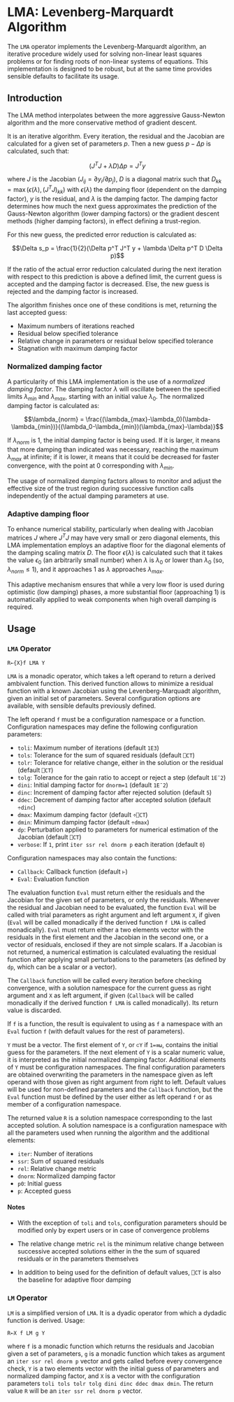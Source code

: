 # LMA: Levenberg-Marquardt Algorithm

The `LMA` operator implements the Levenberg-Marquardt algorithm, an iterative procedure widely used for solving non-linear least squares problems or for finding roots of non-linear systems of equations. This implementation is designed to be robust, but at the same time provides sensible defaults to facilitate its usage.

## Introduction

The LMA method interpolates between the more aggressive Gauss-Newton algorithm and the more conservative method of gradient descent.

It is an iterative algorithm. Every iteration, the residual and the Jacobian are calculated for a given set of parameters $p$. Then a new guess $p-\Delta p$ is calculated, such that:

$$(J^T J + \lambda D)\Delta p = J^T y$$

where $J$ is the Jacobian ($J_{ij}=\partial y_i / \partial p_j$), $D$ is a diagonal matrix such that $D_{kk} = \max(\epsilon(\lambda), (J^T J)_{kk})$ with $\epsilon(\lambda)$ the damping floor (dependent on the damping factor), $y$ is the residual, and $\lambda$ is the damping factor. The damping factor determines how much the next guess approximates the prediction of the Gauss-Newton algorithm (lower damping factors) or the gradient descent methods (higher damping factors), in effect defining a trust-region.

For this new guess, the predicted error reduction is calculated as:

$$\Delta s_p = \frac{1}{2}(\Delta p^T J^T y + \lambda \Delta p^T D \Delta p)$$

If the ratio of the actual error reduction calculated during the next iteration with respect to this prediction is above a defined limit, the current guess is accepted and the damping factor is decreased. Else, the new guess is rejected and the damping factor is increased.

The algorithm finishes once one of these conditions is met, returning the last accepted guess:

* Maximum numbers of iterations reached
* Residual below specified tolerance
* Relative change in parameters or residual below specified tolerance
* Stagnation with maximum damping factor

### Normalized damping factor

A particularity of this LMA implementation is the use of a *normalized damping factor*. The damping factor $\lambda$ will oscillate between the specified limits $\lambda_{min}$ and $\lambda_{max}$, starting with an initial value $\lambda_0$. The normalized damping factor is calculated as:

$$\lambda_{norm} = \frac{(\lambda_{max}-\lambda_0)(\lambda-\lambda_{min})}{(\lambda_0-\lambda_{min})(\lambda_{max}-\lambda)}$$

If $\lambda_{norm}$ is 1, the initial damping factor is being used. If it is larger, it means that more damping than indicated was necessary, reaching the maximum $\lambda_{max}$ at infinite; if it is lower, it means that it could be decreased for faster convergence, with the point at 0 corresponding with $\lambda_{min}$.

The usage of normalized damping factors allows to monitor and adjust the effective size of the trust region during successive function calls independently of the actual damping parameters at use.

### Adaptive damping floor

To enhance numerical stability, particularly when dealing with Jacobian matrices $J$ where $J^T J$ may have very small or zero diagonal elements, this LMA implementation employs an adaptive floor for the diagonal elements of the damping scaling matrix $D$. The floor $\epsilon(\lambda)$ is calculated such that it takes the value $\epsilon_0$ (an arbitrarily small number) when $\lambda$ is $\lambda_0$ or lower than $\lambda_0$ (so, $\lambda_{norm}≤1$), and it approaches 1 as $\lambda$ approaches $\lambda_{max}$.

This adaptive mechanism ensures that while a very low floor is used during optimistic (low damping) phases, a more substantial floor (approaching 1) is automatically applied to weak components when high overall damping is required.

## Usage

### `LMA` Operator

    R←{X}f LMA Y

`LMA` is a monadic operator, which takes a left operand to return a derived ambivalent function. This derived function allows to minimize a residual function with a known Jacobian using the Levenberg-Marquadt algorithm, given an initial set of parameters. Several configuration options are available, with sensible defaults previously defined.

The left operand `f` must be a configuration namespace or a function. Configuration namespaces may define the following configuration parameters:

* `toli`: Maximum number of iterations (default `1E3`)
* `tols`: Tolerance for the sum of squared residuals (default `⎕CT`)
* `tolr`: Tolerance for relative change, either in the solution or the residual (default `⎕CT`)
* `tolg`: Tolerance for the gain ratio to accept or reject a step (default `1E¯2`)
* `dini`: Initial damping factor for `dnorm=1` (default `1E¯2`)
* `dinc`: Increment of damping factor after rejected solution (default `5`)
* `ddec`: Decrement of damping factor after accepted solution (default `÷dinc`)
* `dmax`: Maximum damping factor (default `÷⎕CT`)
* `dmin`: Minimum damping factor (default `÷dmax`)
* `dp`: Perturbation applied to parameters for numerical estimation of the Jacobian (default `⎕CT`)
* `verbose`: If `1`, print `iter ssr rel dnorm p` each iteration (default `0`)

Configuration namespaces may also contain the functions:

* `Callback`: Callback function (default `⊢`)
* `Eval`: Evaluation function

The evaluation function `Eval` must return either the residuals and the Jacobian for the given set of parameters, or only the residuals. Whenever the residual and Jacobian need to be evaluated, the function `Eval` will be called with trial parameters as right argument and left argument `X`, if given (`Eval` will be called monadically if the derived function `f LMA` is called monadically). `Eval` must return either a two elements vector with the residuals in the first element and the Jacobian in the second one, or a vector of residuals, enclosed if they are not simple scalars. If a Jacobian is not returned, a numerical estimation is calculated evaluating the residual function after applying small perturbations to the parameters (as defined by `dp`, which can be a scalar or a vector).

The `Callback` function will be called every iteration before checking convergence, with a solution namespace for the current guess as right argument and `X` as left argument, if given (`Callback` will be called monadically if the derived function `f LMA` is called monadically). Its return value is discarded.

If `f` is a function, the result is equivalent to using as `f` a namespace with an `Eval` fuction `f`
(with default values for the rest of parameters).

`Y` must be a vector.
The first element of `Y`, or `⊂Y` if `1=≡⍵`, contains the initial guess for the parameters.
If the next element of `Y` is a scalar numeric value, it is interpreted as the initial normalized damping factor.
Additional elements of `Y` must be configuration namespaces. The final configuration parameters are obtained
overwriting the parameters in the namespace given as left operand with those given as right argument from right to left. Default values will be used for non-defined parameters and the `Callback` function, but the `Eval` function must be defined by the user either as left operand `f` or as member of a configuration namespace.

The returned value `R` is a solution namespace corresponding to the last accepted solution.
A solution namespace is a configuration namespace with all the parameters used when running the algorithm and the additional elements:

* `iter`: Number of iterations
* `ssr`: Sum of squared residuals
* `rel`: Relative change metric
* `dnorm`: Normalized damping factor
* `p0`: Initial guess
* `p`: Accepted guess

#### Notes

* With the exception of `toli` and `tols`, configuration parameters should be modified only by expert users or in case of convergence problems

* The relative change metric `rel` is the minimum relative change between successive accepted solutions either in the the sum of squared residuals or in the parameters themselves

* In addition to being used for the definition of default values, `⎕CT` is also the baseline for adaptive floor damping


### `LM` Operator

`LM` is a simplified version of `LMA`. It is a dyadic operator from which a dydadic function is derived. Usage:

    R←X f LM g Y

where `f` is a monadic function which returns the residuals and Jacobian given a set of parameters, `g` is a monadic function which takes as argument an `iter ssr rel dnorm p` vector and gets called before every convergence check, `Y` is a two elements vector with the initial guess of parameters and normalized damping factor, and `X` is a vector with the configuration parameters `toli tols tolr tolg dini dinc ddec dmax dmin`. The return value `R` will be an `iter ssr rel dnorm p` vector.
